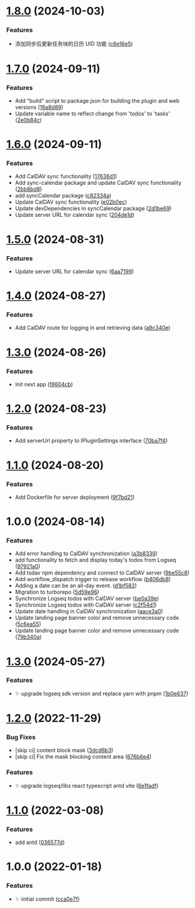 # [1.8.0](https://github.com/hqwuzhaoyi/logseq-plugin-sync-calendars/compare/v1.7.0...v1.8.0) (2024-10-03)


### Features

* 添加同步后更新任务块的日历 UID 功能 ([c6e16e5](https://github.com/hqwuzhaoyi/logseq-plugin-sync-calendars/commit/c6e16e567e2e82245c40efeface149269d358ef8))

# [1.7.0](https://github.com/hqwuzhaoyi/logseq-plugin-sync-calendars/compare/v1.6.0...v1.7.0) (2024-09-11)


### Features

* Add "build" script to package.json for building the plugin and web versions ([16a8d89](https://github.com/hqwuzhaoyi/logseq-plugin-sync-calendars/commit/16a8d897367b8b28e9a6d60f3cd776298091ecbf))
* Update variable name to reflect change from 'todos' to 'tasks' ([2e0b84c](https://github.com/hqwuzhaoyi/logseq-plugin-sync-calendars/commit/2e0b84c12648e2d96abb665a8381e62e8f09f534))

# [1.6.0](https://github.com/hqwuzhaoyi/logseq-plugin-sync-calendars/compare/v1.5.0...v1.6.0) (2024-09-11)


### Features

* Add CalDAV sync functionality ([17636d1](https://github.com/hqwuzhaoyi/logseq-plugin-sync-calendars/commit/17636d170fbfbb83ed927e72da5191b02dac920a))
* Add sync-calendar package and update CalDAV sync functionality ([2bb8bd8](https://github.com/hqwuzhaoyi/logseq-plugin-sync-calendars/commit/2bb8bd8019c906db3bf954f35a148f4eb47e42ee))
* add syncCalendar package ([c82334a](https://github.com/hqwuzhaoyi/logseq-plugin-sync-calendars/commit/c82334acced60bf2225f8d029abacf8f9e192479))
* Update CalDAV sync functionality ([e02b0ec](https://github.com/hqwuzhaoyi/logseq-plugin-sync-calendars/commit/e02b0ec19f339a48731da0f6474fc89f8026c9cc))
* Update devDependencies in syncCalendar package ([2d1be69](https://github.com/hqwuzhaoyi/logseq-plugin-sync-calendars/commit/2d1be69de24544fd76157d29af97a23399cba022))
* Update server URL for calendar sync ([204de1d](https://github.com/hqwuzhaoyi/logseq-plugin-sync-calendars/commit/204de1d9109a4eb9114c80262983a6db9fa6d49e))

# [1.5.0](https://github.com/hqwuzhaoyi/logseq-plugin-sync-calendars/compare/v1.4.0...v1.5.0) (2024-08-31)


### Features

* Update server URL for calendar sync ([6aa7199](https://github.com/hqwuzhaoyi/logseq-plugin-sync-calendars/commit/6aa7199330c1e358b3f4099bed26de6225f19de7))

# [1.4.0](https://github.com/hqwuzhaoyi/logseq-plugin-sync-calendars/compare/v1.3.0...v1.4.0) (2024-08-27)


### Features

* Add CalDAV route for logging in and retrieving data ([a9c340e](https://github.com/hqwuzhaoyi/logseq-plugin-sync-calendars/commit/a9c340e4df3d675d8fb52d5028baf12c23c638ce))

# [1.3.0](https://github.com/hqwuzhaoyi/logseq-plugin-sync-calendars/compare/v1.2.0...v1.3.0) (2024-08-26)


### Features

* Init next app ([f8604cb](https://github.com/hqwuzhaoyi/logseq-plugin-sync-calendars/commit/f8604cb73b7ec09f3a1818f2d9b9629e841c67f2))

# [1.2.0](https://github.com/hqwuzhaoyi/logseq-plugin-sync-calendars/compare/v1.1.0...v1.2.0) (2024-08-23)


### Features

* Add serverUrl property to IPluginSettings interface ([70ba7f4](https://github.com/hqwuzhaoyi/logseq-plugin-sync-calendars/commit/70ba7f4b0d287e15eed89545ee085673dbb5bcb5))

# [1.1.0](https://github.com/hqwuzhaoyi/logseq-plugin-sync-calendars/compare/v1.0.0...v1.1.0) (2024-08-20)


### Features

* Add Dockerfile for server deployment ([9f7bd21](https://github.com/hqwuzhaoyi/logseq-plugin-sync-calendars/commit/9f7bd2103b2161d5a7d8baac6e0275fdd447a34d))

# 1.0.0 (2024-08-14)


### Features

* Add error handling to CalDAV synchronization ([a3b8339](https://github.com/hqwuzhaoyi/logseq-plugin-sync-calendars/commit/a3b8339da68176f5588bf9769dabf17831cba5d7))
* add functionality to fetch and display today's todos from Logseq ([97921a0](https://github.com/hqwuzhaoyi/logseq-plugin-sync-calendars/commit/97921a01de40d6425e007dd1c187efcd2c01c410))
* Add tsdav npm dependency and connect to CalDAV server ([9be55c8](https://github.com/hqwuzhaoyi/logseq-plugin-sync-calendars/commit/9be55c88b3d82e9c6ae3fb7c50b90d456ee54d83))
* Add workflow_dispatch trigger to release workflow ([b406db8](https://github.com/hqwuzhaoyi/logseq-plugin-sync-calendars/commit/b406db8664c3f5b2d069438ade0e1151fcc01a42))
* Adding a date can be an all-day event. ([d1bf582](https://github.com/hqwuzhaoyi/logseq-plugin-sync-calendars/commit/d1bf582c1514cfff1b727466d091ae8a2026f195))
* Migration to turborepo ([5d59e96](https://github.com/hqwuzhaoyi/logseq-plugin-sync-calendars/commit/5d59e965b988c3e3031cd3fe26b6e95e49dd75f1))
* Synchronize Logseq todos with CalDAV server ([be0a39e](https://github.com/hqwuzhaoyi/logseq-plugin-sync-calendars/commit/be0a39ee315be831c55e048d8e56881732696ba7))
* Synchronize Logseq todos with CalDAV server ([c2f54d1](https://github.com/hqwuzhaoyi/logseq-plugin-sync-calendars/commit/c2f54d1f8e0d1b4388e0c4303708e0ed19a85e06))
* Update date handling in CalDAV synchronization ([aace3a0](https://github.com/hqwuzhaoyi/logseq-plugin-sync-calendars/commit/aace3a050271f1d8fd4053391dcce315b189136f))
* Update landing page banner color and remove unnecessary code ([5c6ea55](https://github.com/hqwuzhaoyi/logseq-plugin-sync-calendars/commit/5c6ea55851d31864181192320c22ddd7963903ac))
* Update landing page banner color and remove unnecessary code ([79b340a](https://github.com/hqwuzhaoyi/logseq-plugin-sync-calendars/commit/79b340acb375b0aec2b5cb3c6c9909a26308e710))

# [1.3.0](https://github.com/haydenull/logseq-plugin-react-boilerplate/compare/v1.2.0...v1.3.0) (2024-05-27)


### Features

* :sparkles: upgrade logseq sdk version and replace yarn with pnpm ([1b0e637](https://github.com/haydenull/logseq-plugin-react-boilerplate/commit/1b0e6372450f9301c14872c49d1310980887d524))

# [1.2.0](https://github.com/haydenull/logseq-plugin-react-boilerplate/compare/v1.1.0...v1.2.0) (2022-11-29)


### Bug Fixes

* [skip ci] content block mask ([3dcd6b3](https://github.com/haydenull/logseq-plugin-react-boilerplate/commit/3dcd6b385d4765b5979e437bee6211899478014b))
* [skip ci] Fix the mask blocking content area ([676b6e4](https://github.com/haydenull/logseq-plugin-react-boilerplate/commit/676b6e4549a8203ad98d246409ca95e84b0a682a))


### Features

* ✨ upgrade logseq/libs react typescript antd vite ([6e1fadf](https://github.com/haydenull/logseq-plugin-react-boilerplate/commit/6e1fadf194406cf50b5311a32f6fee39cd6079bd))

# [1.1.0](https://github.com/haydenull/logseq-plugin-react-boilerplate/compare/v1.0.0...v1.1.0) (2022-03-08)


### Features

* add antd ([036577d](https://github.com/haydenull/logseq-plugin-react-boilerplate/commit/036577dc529db4e4a5964c287a55d112bae654bc))

# 1.0.0 (2022-01-18)


### Features

* ✨ initial commit ([cca0e7f](https://github.com/haydenull/logseq-plugin-react-boilerplate/commit/cca0e7fcba33830eaf534fd9ca6b867b57147de4))
